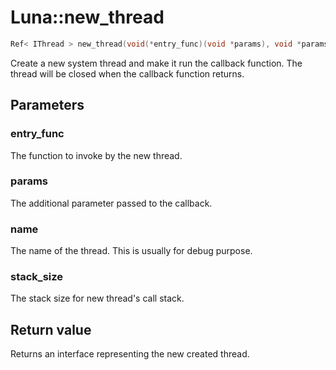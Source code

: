 # Luna::new_thread

```c++
Ref< IThread > new_thread(void(*entry_func)(void *params), void *params, const c8 *name=nullptr, u32 stack_size=0)
```

Create a new system thread and make it run the callback function. The thread will be closed when the callback function returns. 



## Parameters
### entry_func
The function to invoke by the new thread. 

### params
The additional parameter passed to the callback. 

### name
The name of the thread. This is usually for debug purpose. 

### stack_size
The stack size for new thread's call stack. 

## Return value
Returns an interface representing the new created thread. 

